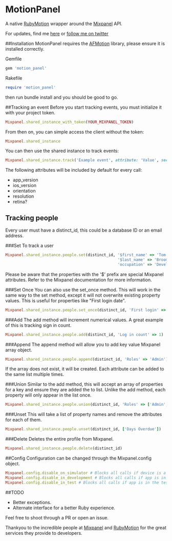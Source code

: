 # MotionPanel
A native [RubyMotion](http://www.rubymotion.com/) wrapper around the [Mixpanel](https://mixpanel.com/) API.

For updates, find me [here](http://www.tombroomfield.com) or [follow me on twitter](https://twitter.com/tom_broomfield)

##Installation
MotionPanel requires the [AFMotion](https://github.com/clayallsopp/afmotion) library, please ensure it is installed correctly.

Gemfile
```ruby
gem 'motion_panel'
```

Rakefile
``` ruby
require 'motion_panel'
```

then run bundle install and you should be good to go.


##Tracking an event
Before you start tracking events, you must initialize it with your project token.

```ruby
Mixpanel.shared_instance_with_token(YOUR_MIXPANEL_TOKEN)
```
From then on, you can simple access the client without the token:

```ruby
Mixpanel.shared_instance
```

You can then use the shared instance to track events:

```ruby
Mixpanel.shared_instance.track('Example event', attribute: 'Value', second_attribute: 'Second value')
```

The following attributes will be included by default for every call:
- app_version
- ios_version
- orientation
- resolution
- retina?

## Tracking people
Every user must have a distinct_id, this could be a database ID or an email address.

###Set
To track a user
```ruby
Mixpanel.shared_instance.people.set(distinct_id, '$first_name' => 'Tom',
                                                 '$last_name' => 'Broomfield',
                                                 'occupation' => 'Developer')

```
Please be aware that the properties with the '$' prefix are special Mixpanel attributes. Refer to the Mixpanel documentation for more information.

###Set Once
You can also use the set_once method. This will work in the same way to the set method, except it will not overwrite existing property values. This is useful for properties like "First login date".

```ruby
Mixpanel.shared_instance.people.set_once(distinct_id, 'First login' => '19/04/2015')
```

###Add
The add method will increment numerical values. A great example of this is tracking sign in count.

```ruby
Mixpanel.shared_instance.people.add(distinct_id, 'Log in count' => 1)
```

###Append
The append method will allow you to add key value Mixpanel array object.

```ruby
Mixpanel.shared_instance.people.append(distinct_id, 'Roles' => 'Admin')
```
If the array does not exist, it will be created. Each attribute can be added to the same list multiple times.


###Union
Similar to the add method, this will accept an array of properties for a key and ensure they are added the to list. Unlike the add method, each property will only appear in the list once.
```ruby
Mixpanel.shared_instance.people.union(distinct_id, 'Roles' => ['Admin', 'User'])
```

###Unset
This will take a list of property names and remove the attributes for each of them.

```ruby
Mixpanel.shared_instance.people.unset(distinct_id, ['Days Overdue'])
```

###Delete
Deletes the entire profile from Mixpanel.
```ruby
Mixpanel.shared_instance.people.delete(distinct_id)
```

##Config
Configuration can be changed through the Mixpanel.config object.

```ruby
Mixpanel.config.disable_on_simulator # Blocks all calls if device is a simulator. Default: false
Mixpanel.config.disable_in_development # Blocks all calls if app is in development environment. Default: false
Mixpanel.config.disable_in_test # Blocks all calls if app is in the test environment. Default: true
```

##TODO
- Better exceptions.
- Alternate interface for a better Ruby experience.

Feel free to shoot through a PR or open an issue.

Thankyou to the incredible people at [Mixpanel](https://mixpanel.com/) and [RubyMotion](http://www.rubymotion.com/) for the great services they provide to developers.
